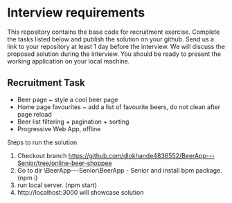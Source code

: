 # Interview requirements

This repository contains the base code for recruitment exercise. Complete the tasks listed below and publish the solution on your github. Send us a link to your repository at least 1 day before the interview. 
We will discuss the proposed solution during the interview. You should be ready to present the working application on your local machine.

## Recruitment Task

- Beer page ~ style a cool beer page
- Home page favourites ~ add a list of favourite beers, do not clean after page reload
- Beer list filtering + pagination + sorting
- Progressive Web App, offline


Steps to run the solution

1. Checkout branch https://github.com/dlokhande4836552/BeerApp---Senior/tree/online-beer-shoppee
2. Go to dir \BeerApp---Senior\BeerApp - Senior and install bpm package. (npm i)
3. run local server. (npm start)
4. http://localhost:3000 will showcase solution